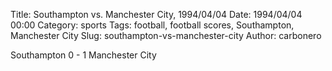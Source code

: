 Title: Southampton vs. Manchester City, 1994/04/04
Date: 1994/04/04 00:00
Category: sports
Tags: football, football scores, Southampton, Manchester City
Slug: southampton-vs-manchester-city
Author: carbonero


Southampton 0 - 1 Manchester City
